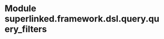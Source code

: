 Module superlinked.framework.dsl.query.query_filters
====================================================